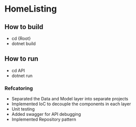 # HomeListing

## How to build
- cd {Root} 
- dotnet build 

## How to run
- cd API
- dotnet run

### Refcatoring
- Separated the Data and Model layer into separate projects
- Implemented IoC to decouple the components in each layer
- Unit testing
- Added swagger for API debugging
- Implemented Repository pattern



